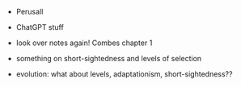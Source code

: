 * Perusall
* ChatGPT stuff
* look over notes again! Combes chapter 1

* something on short-sightedness and levels of selection
* evolution: what about levels, adaptationism, short-sightedness??




